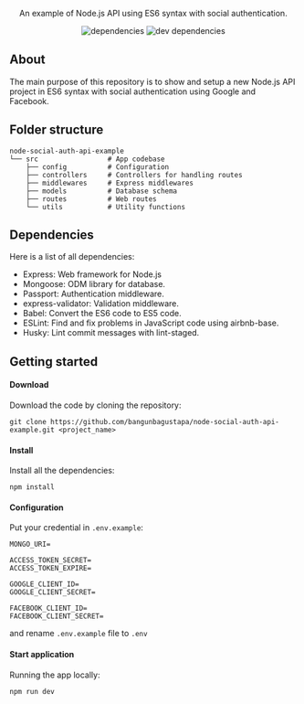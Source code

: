 <div align="center">

An example of Node.js API using ES6 syntax with social authentication.

![dependencies](https://img.shields.io/david/bangunbagustapa/node-social-auth-api-example?style=flat-square) ![dev dependencies](https://img.shields.io/david/dev/bangunbagustapa/node-social-auth-api-example?style=flat-square)

</div>

## About

The main purpose of this repository is to show and setup a new Node.js API project in ES6 syntax with social authentication using Google and Facebook.

## Folder structure

```
node-social-auth-api-example
└── src                 # App codebase
    ├── config          # Configuration
    ├── controllers     # Controllers for handling routes
    ├── middlewares     # Express middlewares
    ├── models          # Database schema
    ├── routes          # Web routes
    └── utils           # Utility functions
```

## Dependencies

Here is a list of all dependencies:

- Express: Web framework for Node.js
- Mongoose: ODM library for database.
- Passport: Authentication middleware.
- express-validator: Validation middleware.
- Babel: Convert the ES6 code to ES5 code.
- ESLint: Find and fix problems in JavaScript code using airbnb-base.
- Husky: Lint commit messages with lint-staged.

## Getting started

#### Download

Download the code by cloning the repository:

```
git clone https://github.com/bangunbagustapa/node-social-auth-api-example.git <project_name>
```

#### Install

Install all the dependencies:

```
npm install
```

#### Configuration

Put your credential in `.env.example`:

```
MONGO_URI=

ACCESS_TOKEN_SECRET=
ACCESS_TOKEN_EXPIRE=

GOOGLE_CLIENT_ID=
GOOGLE_CLIENT_SECRET=

FACEBOOK_CLIENT_ID=
FACEBOOK_CLIENT_SECRET=
```

and rename `.env.example` file to `.env`

#### Start application

Running the app locally:

```
npm run dev
```